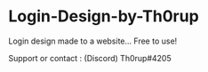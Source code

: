 # Login-Design-by-Th0rup
Login design made to a website... Free to use!

Support or contact : (Discord) Th0rup#4205
